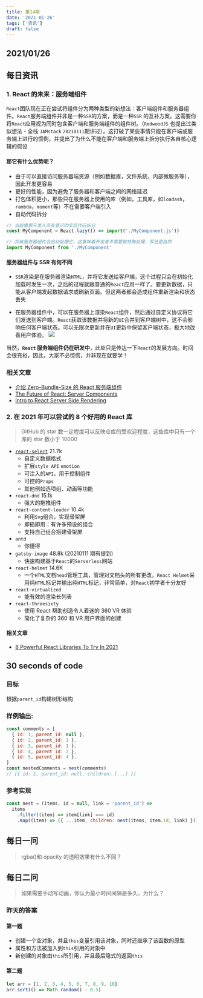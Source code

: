 ```yaml
---
title: 第14期
date: '2021-01-26'
tags: ['资讯']
draft: false
---
```


<TOCInline toc={props.toc} asDisclosure toHeading={3} />

## 2021/01/26

## 每日资讯

### 1. React 的未来：服务端组件

`React`团队现在正在尝试将组件分为两种类型的新想法：客户端组件和服务器组件。`React`服务端组件并非是一种`SSR`的方案，而是一种`SSR` 的互补方案。这需要你将`React`应用视为同时包含客户端和服务端组件的组件树。（`RedwoodJS` 也提出过类似想法 - 全栈 `JAMstack` `20210111`期讲过）。这打破了某些事情只能在客户端或服务端上进行的惯例，并提出了为什么不能在客户端和服务端上拆分执行各自核心逻辑的假设

#### 那它有什么优势呢？

- 由于可以直接访问服务器端资源（例如数据库，文件系统，内部微服务等），因此开发更容易
- 更好的性能，因为避免了服务器和客户端之间的网络延迟
- 打包体积更小，那些只在服务器上使用的库（例如，工具库，如`loadash`，`rambda`，`moment`等）不在需要客户端引入
- 自动代码拆分

```js
// 当前需要开发人员有意识的实现代码拆分
const MyComponent = React.lazy(() => import('./MyComponent.js'))
```

```js
// 将来服务器组件会自动处理它，这意味着开发者不需要做特殊处理，写法更自然
import MyComponent from './MyComponent'
```

#### 服务器组件与 SSR 有何不同

- `SSR`渲染是在服务器渲染`HTML`，并将它发送给客户端，这个过程只会在初始化加载时发生一次，之后的过程就跟普通的`React`应用一样了。要更新数据，只能从客户端发起数据请求或刷新页面。但这两者都会造成组件重新渲染和状态丢失

- 在服务器组件中，可以在服务器上渲染`React`组件，然后通过自定义协议将它们发送到客户端。`React`获取该数据并将新的`UI`合并到客户端树中，这不会影响任何客户端状态。可以无限次更新并在`UI`更新中保留客户端状态，极大地改善用户体验。
  ![](https://miro.medium.com/max/1400/1*mDuUZHUjB5DiIPFOt0PO-w.png)

当然，**`React` 服务端组件仍在研发中**，此处只是传达一下`React`的发展方向。时间会很充裕，因此，大家不必惊慌，并非现在就要学！

### 相关文章

- [介绍 Zero-Bundle-Size 的 React 服务端组件
  ](https://zh-hans.reactjs.org/blog/2020/12/21/data-fetching-with-react-server-components.html)
- [The Future of React: Server Components](https://medium.com/better-programming/the-future-of-react-server-components-90f6e3e97c8a)
- [Intro to React Server Side Rendering](https://medium.com/javascript-in-plain-english/intro-to-react-server-side-rendering-3c2af3782d08)

### 2. 在 2021 年可以尝试的 8 个好用的 React 库

> GitHub 的 star 数一定程度可以反映仓库的受欢迎程度，这些库中只有一个库的 star 数小于 10000

- [`react-select`](https://react-select.com/home) 21.7k
  - 自定义数据格式
  - 扩展`style API` `emotion`
  - 可注入的`API`，用于控制组件
  - 可控的`Props`
  - 其他例如选项组、动画等功能
- `react-dnd` 15.1k
  - 强大的拖拽组件
- `react-content-loader` 10.4k
  - 利用`Svg`组合，实现骨架屏
  - 即插即用：有许多预设的组合
  - 支持自己组合搭建骨架屏
- `antd`
  - 你懂得
- `gatsby-image` 48.8k (20210111 期有提到)
  - 快速构建基于`React`的`Serverless`网站
- `react-helmet` 14.6K
  - 一个`HTML`文档`head`管理工具，管理对文档头的所有更改。`React Helmet`采用纯`HTML`标记并输出纯`HTML`标记，非常简单，对`React`初学者十分友好
- `react-virtualized`
  - 能有效的渲染长列表
- `react-threesixty`
  - 使用 React 帮助创造令人着迷的 360 VR 体验
  - 简化了复杂的 360 和 VR 用户界面的创建

#### 相关文章

- [8 Powerful React Libraries To Try In 2021](https://medium.com/javascript-in-plain-english/8-powerful-react-libraries-to-try-in-2021-8ede57b422bf)

## 30 seconds of code

### 目标

根据`parent_id`构建树形结构

### 样例输出:

```js
const comments = [
  { id: 1, parent_id: null },
  { id: 2, parent_id: 1 },
  { id: 3, parent_id: 1 },
  { id: 4, parent_id: 2 },
  { id: 5, parent_id: 4 },
]
const nestedComments = nest(comments)
// [{ id: 1, parent_id: null, children: [...] }]
```

### 参考实现

```js
const nest = (items, id = null, link = 'parent_id') =>
  items
    .filter((item) => item[link] === id)
    .map((item) => ({ ...item, children: nest(items, item.id, link) }))
```

## 每日一问

> rgba()和 opacity 的透明效果有什么不同？

## 每日二问

> 如果需要手动写动画，你认为最小时间间隔是多久，为什么？

### 昨天的答案

#### 第一题

- 创建一个空对象，并且`this`变量引用该对象，同时还继承了该函数的原型
- 属性和方法被加入到`this`引用的对象中
- 新创建的对象由`this`所引用，并且最后隐式的返回`this`

#### 第二题

```js
let arr = [1, 2, 3, 4, 5, 6, 7, 8, 9, 10]
arr.sort(() => Math.random() - 0.5)
```
